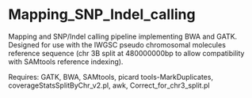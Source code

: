 # Mapping_SNP_Indel_calling
Mapping and SNP/Indel calling pipeline implementing BWA and GATK. Designed for use with the IWGSC pseudo chromosomal molecules reference sequence (chr 3B split at 480000000bp to allow compatibility with SAMtools reference indexing).

Requires: GATK, BWA, SAMtools, picard tools-MarkDuplicates, coverageStatsSplitByChr_v2.pl, awk, Correct_for_chr3_split.pl
